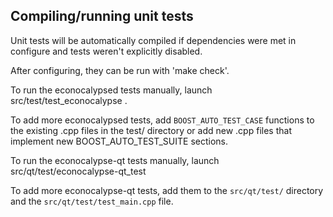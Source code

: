 Compiling/running unit tests
------------------------------------

Unit tests will be automatically compiled if dependencies were met in configure
and tests weren't explicitly disabled.

After configuring, they can be run with 'make check'.

To run the econocalypsed tests manually, launch src/test/test_econocalypse .

To add more econocalypsed tests, add `BOOST_AUTO_TEST_CASE` functions to the existing
.cpp files in the test/ directory or add new .cpp files that
implement new BOOST_AUTO_TEST_SUITE sections.

To run the econocalypse-qt tests manually, launch src/qt/test/econocalypse-qt_test

To add more econocalypse-qt tests, add them to the `src/qt/test/` directory and
the `src/qt/test/test_main.cpp` file.

